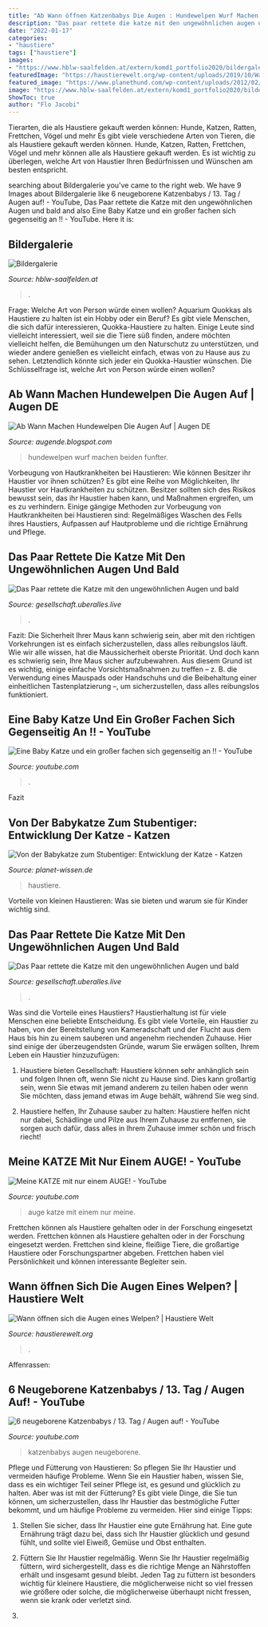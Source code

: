 ```yaml
---
title: "Ab Wann öffnen Katzenbabys Die Augen : Hundewelpen Wurf Machen Beiden Funfter"
description: "Das paar rettete die katze mit den ungewöhnlichen augen und bald"
date: "2022-01-17"
categories:
- "haustiere"
tags: ["haustiere"]
images:
- "https://www.hblw-saalfelden.at/extern/komd1_portfolio2020/bildergalerie_dick/images/thumbs/01.jpg"
featuredImage: "https://haustierewelt.org/wp-content/uploads/2019/10/Wann-offnen-sich-die-Augen-eines-Welpen.jpg"
featured_image: "https://www.planethund.com/wp-content/uploads/2012/02/Beauvvaza-263x300.jpg"
image: "https://www.hblw-saalfelden.at/extern/komd1_portfolio2020/bildergalerie_dick/images/thumbs/01.jpg"
ShowToc: true
author: "Flo Jacobi"
---
```



Tierarten, die als Haustiere gekauft werden können: Hunde, Katzen, Ratten, Frettchen, Vögel und mehr
Es gibt viele verschiedene Arten von Tieren, die als Haustiere gekauft werden können. Hunde, Katzen, Ratten, Frettchen, Vögel und mehr können alle als Haustiere gekauft werden. Es ist wichtig zu überlegen, welche Art von Haustier Ihren Bedürfnissen und Wünschen am besten entspricht.

	

		
searching about Bildergalerie you've came to the right web. We have 9 Images about Bildergalerie like 6 neugeborene Katzenbabys / 13. Tag / Augen auf! - YouTube, Das Paar rettete die Katze mit den ungewöhnlichen Augen und bald and also Eine Baby Katze und ein großer fachen sich gegenseitig an !! - YouTube. Here it is:
		
    
## Bildergalerie

<img loading=lazy src="https://www.hblw-saalfelden.at/extern/komd1_portfolio2020/bildergalerie_dick/images/thumbs/01.jpg" onerror="this.onerror=null;this.src='https://tse2.mm.bing.net/th?id=OIP.ppHWPQPo5yQa0blAXG-W-wHaFL&amp;pid=15.1';" alt="Bildergalerie">

_Source: hblw-saalfelden.at_

>. 

	

Frage: Welche Art von Person würde einen wollen?
Aquarium Quokkas als Haustiere zu halten ist ein Hobby oder ein Beruf?
Es gibt viele Menschen, die sich dafür interessieren, Quokka-Haustiere zu halten. Einige Leute sind vielleicht interessiert, weil sie die Tiere süß finden, andere möchten vielleicht helfen, die Bemühungen um den Naturschutz zu unterstützen, und wieder andere genießen es vielleicht einfach, etwas von zu Hause aus zu sehen. Letztendlich könnte sich jeder ein Quokka-Haustier wünschen. Die Schlüsselfrage ist, welche Art von Person würde einen wollen?

    
## Ab Wann Machen Hundewelpen Die Augen Auf | Augen DE

<img loading=lazy src="https://www.planethund.com/wp-content/uploads/2012/02/Beauvvaza-263x300.jpg" onerror="this.onerror=null;this.src='https://tse3.mm.bing.net/th?id=OIP.PgStE0XEDz3jxM35bXHTcQAAAA&amp;pid=15.1';" alt="Ab Wann Machen Hundewelpen Die Augen Auf | Augen DE">

_Source: augende.blogspot.com_

>hundewelpen wurf machen beiden funfter. 

	

Vorbeugung von Hautkrankheiten bei Haustieren: Wie können Besitzer ihr Haustier vor ihnen schützen?
Es gibt eine Reihe von Möglichkeiten, Ihr Haustier vor Hautkrankheiten zu schützen. Besitzer sollten sich des Risikos bewusst sein, das ihr Haustier haben kann, und Maßnahmen ergreifen, um es zu verhindern. Einige gängige Methoden zur Vorbeugung von Hautkrankheiten bei Haustieren sind: Regelmäßiges Waschen des Fells ihres Haustiers, Aufpassen auf Hautprobleme und die richtige Ernährung und Pflege.

    
## Das Paar Rettete Die Katze Mit Den Ungewöhnlichen Augen Und Bald

<img loading=lazy src="https://uberalles.live/images/2020/10/03/fUeBqqEscnSqb3VF2vZirO2Z5vLU2Vt1hDwQBpXj.jpeg" onerror="this.onerror=null;this.src='https://tse4.mm.bing.net/th?id=OIP.1GYnSgjRpW4j42yTK7ZIPgHaEz&amp;pid=15.1';" alt="Das Paar rettete die Katze mit den ungewöhnlichen Augen und bald">

_Source: gesellschaft.uberalles.live_

>. 

	

Fazit: Die Sicherheit Ihrer Maus kann schwierig sein, aber mit den richtigen Vorkehrungen ist es einfach sicherzustellen, dass alles reibungslos läuft.
Wie wir alle wissen, hat die Maussicherheit oberste Priorität. Und doch kann es schwierig sein, Ihre Maus sicher aufzubewahren. Aus diesem Grund ist es wichtig, einige einfache Vorsichtsmaßnahmen zu treffen – z. B. die Verwendung eines Mauspads oder Handschuhs und die Beibehaltung einer einheitlichen Tastenplatzierung –, um sicherzustellen, dass alles reibungslos funktioniert.

    
## Eine Baby Katze Und Ein Großer Fachen Sich Gegenseitig An !! - YouTube

<img loading=lazy src="https://i.ytimg.com/vi/RaKYIl5PTvI/maxresdefault.jpg" onerror="this.onerror=null;this.src='https://tse4.mm.bing.net/th?id=OIP.QDNeh9or50np7sTFJIfGuwHaEK&amp;pid=15.1';" alt="Eine Baby Katze und ein großer fachen sich gegenseitig an !! - YouTube">

_Source: youtube.com_

>. 

	

Fazit

    
## Von Der Babykatze Zum Stubentiger: Entwicklung Der Katze - Katzen

<img loading=lazy src="https://www.planet-wissen.de/natur/haustiere/katzen/katze-edelkatze-100~_v-gseagaleriexl.jpg" onerror="this.onerror=null;this.src='https://tse2.mm.bing.net/th?id=OIP.o4xqNc5j7_-siYvEudRFfQHaEK&amp;pid=15.1';" alt="Von der Babykatze zum Stubentiger: Entwicklung der Katze - Katzen">

_Source: planet-wissen.de_

>haustiere. 

	

Vorteile von kleinen Haustieren: Was sie bieten und warum sie für Kinder wichtig sind.

    
## Das Paar Rettete Die Katze Mit Den Ungewöhnlichen Augen Und Bald

<img loading=lazy src="https://uberalles.live/crops/5429b7/620x0/1/0/2020/10/03/WDGTdaZ0CmxxRhtxUrmkLifz3IGki6kokb1YN6vc.jpeg" onerror="this.onerror=null;this.src='https://tse2.mm.bing.net/th?id=OIP.FHPiYg930oEYY_U9HBdwfgHaHQ&amp;pid=15.1';" alt="Das Paar rettete die Katze mit den ungewöhnlichen Augen und bald">

_Source: gesellschaft.uberalles.live_

>. 

	

Was sind die Vorteile eines Haustiers?
Haustierhaltung ist für viele Menschen eine beliebte Entscheidung. Es gibt viele Vorteile, ein Haustier zu haben, von der Bereitstellung von Kameradschaft und der Flucht aus dem Haus bis hin zu einem sauberen und angenehm riechenden Zuhause. Hier sind einige der überzeugendsten Gründe, warum Sie erwägen sollten, Ihrem Leben ein Haustier hinzuzufügen:
1. Haustiere bieten Gesellschaft: Haustiere können sehr anhänglich sein und folgen Ihnen oft, wenn Sie nicht zu Hause sind. Dies kann großartig sein, wenn Sie etwas mit jemand anderem zu teilen haben oder wenn Sie möchten, dass jemand etwas im Auge behält, während Sie weg sind.

2. Haustiere helfen, Ihr Zuhause sauber zu halten: Haustiere helfen nicht nur dabei, Schädlinge und Pilze aus Ihrem Zuhause zu entfernen, sie sorgen auch dafür, dass alles in Ihrem Zuhause immer schön und frisch riecht!

    
## Meine KATZE Mit Nur Einem AUGE! - YouTube

<img loading=lazy src="https://i.ytimg.com/vi/8LGeSszLsmU/maxresdefault.jpg" onerror="this.onerror=null;this.src='https://tse4.mm.bing.net/th?id=OIP.ZnXzSyHpB5GKem6PdoYyaQHaEK&amp;pid=15.1';" alt="Meine KATZE mit nur einem AUGE! - YouTube">

_Source: youtube.com_

>auge katze mit einem nur meine. 

	

Frettchen können als Haustiere gehalten oder in der Forschung eingesetzt werden.
Frettchen können als Haustiere gehalten oder in der Forschung eingesetzt werden. Frettchen sind kleine, fleißige Tiere, die großartige Haustiere oder Forschungspartner abgeben. Frettchen haben viel Persönlichkeit und können interessante Begleiter sein.

    
## Wann öffnen Sich Die Augen Eines Welpen? | Haustiere Welt

<img loading=lazy src="https://haustierewelt.org/wp-content/uploads/2019/10/Wann-offnen-sich-die-Augen-eines-Welpen.jpg" onerror="this.onerror=null;this.src='https://tse1.mm.bing.net/th?id=OIP.ikixFnuajXvZ8Tp4LmdziQAAAA&amp;pid=15.1';" alt="Wann öffnen sich die Augen eines Welpen? | Haustiere Welt">

_Source: haustierewelt.org_

>. 

	

Affenrassen:

    
## 6 Neugeborene Katzenbabys / 13. Tag / Augen Auf! - YouTube

<img loading=lazy src="https://i.ytimg.com/vi/TP6BoTsrlq4/maxresdefault.jpg" onerror="this.onerror=null;this.src='https://tse2.mm.bing.net/th?id=OIP.lk-ihj-OxgaaYBYYVQz5IwHaEK&amp;pid=15.1';" alt="6 neugeborene Katzenbabys / 13. Tag / Augen auf! - YouTube">

_Source: youtube.com_

>katzenbabys augen neugeborene. 

	

Pflege und Fütterung von Haustieren: So pflegen Sie Ihr Haustier und vermeiden häufige Probleme.
Wenn Sie ein Haustier haben, wissen Sie, dass es ein wichtiger Teil seiner Pflege ist, es gesund und glücklich zu halten. Aber was ist mit der Fütterung? Es gibt viele Dinge, die Sie tun können, um sicherzustellen, dass Ihr Haustier das bestmögliche Futter bekommt, und um häufige Probleme zu vermeiden. Hier sind einige Tipps:
1. Stellen Sie sicher, dass Ihr Haustier eine gute Ernährung hat. Eine gute Ernährung trägt dazu bei, dass sich Ihr Haustier glücklich und gesund fühlt, und sollte viel Eiweiß, Gemüse und Obst enthalten.

2. Füttern Sie Ihr Haustier regelmäßig. Wenn Sie Ihr Haustier regelmäßig füttern, wird sichergestellt, dass es die richtige Menge an Nährstoffen erhält und insgesamt gesund bleibt. Jeden Tag zu füttern ist besonders wichtig für kleinere Haustiere, die möglicherweise nicht so viel fressen wie größere oder solche, die möglicherweise überhaupt nicht fressen, wenn sie krank oder verletzt sind.

3.

